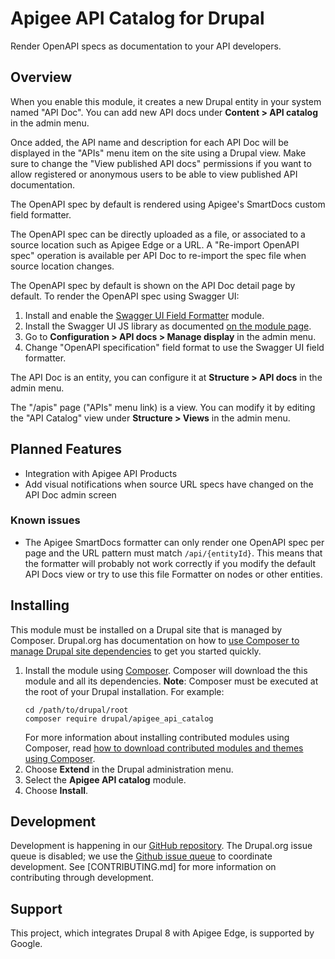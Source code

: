 # Apigee API Catalog for Drupal

Render OpenAPI specs as documentation to your API developers.

## Overview

When you enable this module, it creates a new Drupal entity in your system named
"API Doc". You can add new API docs under __Content > API catalog__ in the admin menu.

Once added, the API name and description for each API Doc will be displayed in the
"APIs" menu item on the site using a Drupal view. Make sure to change the 
"View published API docs" permissions if you want to allow registered or anonymous users 
to be able to view published API documentation.

The OpenAPI spec by default is rendered using Apigee's SmartDocs custom field formatter.

The OpenAPI spec can be directly uploaded as a file, or associated to a source location
such as Apigee Edge or a URL. A "Re-import OpenAPI spec" operation is available per
API Doc to re-import the spec file when source location changes.

The OpenAPI spec by default is shown on the API Doc detail page by default.
To render the OpenAPI spec using Swagger UI:

1. Install and enable the [Swagger UI Field Formatter](https://www.drupal.org/project/swagger_ui_formatter) module.
2. Install the Swagger UI JS library as documented [on the module page](https://www.drupal.org/project/swagger_ui_formatter).
3. Go to __Configuration > API docs > Manage display__ in the admin menu.
4. Change "OpenAPI specification" field format to use the Swagger UI field formatter.

The API Doc is an entity, you can configure it at __Structure > API docs__ in the admin
menu.

The "/apis" page ("APIs" menu link) is a view. You can modify it by editing the "API Catalog" view
under __Structure > Views__ in the admin menu.

## Planned Features

- Integration with Apigee API Products
- Add visual notifications when source URL specs have changed on the API Doc admin screen

### Known issues

- The Apigee SmartDocs formatter can only render one OpenAPI spec per page and the URL pattern
  must match `/api/{entityId}`.  This means that the formatter will probably not work correctly if 
  you modify the default API Docs view or try to use this file Formatter on nodes or other entities.

## Installing

This module must be installed on a Drupal site that is managed by Composer. Drupal.org has documentation on how to
[use Composer to manage Drupal site dependencies](https://www.drupal.org/docs/develop/using-composer/using-composer-to-manage-drupal-site-dependencies) 
to get you started quickly.

1. Install the module using [Composer](https://getcomposer.org/).
  Composer will download the this module and all its dependencies.
  **Note**: Composer must be executed at the root of your Drupal installation.
  For example:
   ```
   cd /path/to/drupal/root
   composer require drupal/apigee_api_catalog
   ```
   For more information about installing contributed modules using Composer, read 
   [how to download contributed modules and themes using Composer](https://www.drupal.org/docs/develop/using-composer/using-composer-to-manage-drupal-site-dependencies#managing-contributed).
2. Choose **Extend** in the Drupal administration menu.
3. Select the **Apigee API catalog** module.
4. Choose **Install**.

## Development

Development is happening in our [GitHub repository](https://github.com/apigee/apigee-api-catalog-drupal). The Drupal.org issue 
queue is disabled; we use the [Github issue queue](https://github.com/apigee/apigee-api-catalog-drupal) to coordinate 
development. See [CONTRIBUTING.md] for more information on contributing through development.

## Support

This project, which integrates Drupal 8 with Apigee Edge, is supported by Google.
